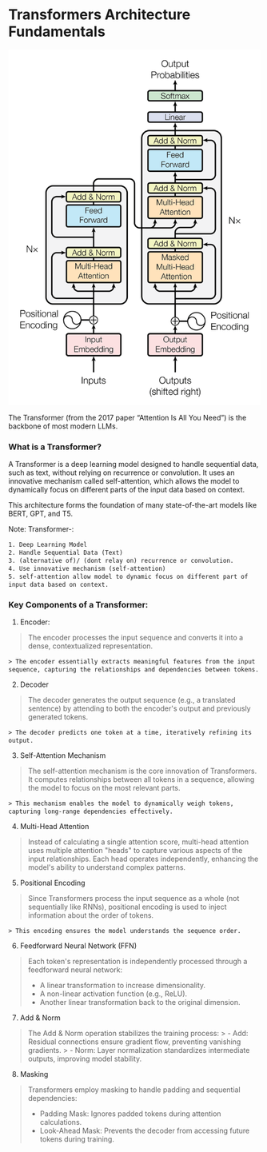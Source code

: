 # Transformers Architecture Fundamentals
![Transformers_Arch](attention_research_1.png)

The Transformer (from the 2017 paper “Attention Is All You Need”) is the backbone of most modern LLMs.
### What is a Transformer?

A Transformer is a deep learning model designed to handle sequential data, such as text, without relying on recurrence or convolution. It uses an innovative mechanism called self-attention, which allows the model to dynamically focus on different parts of the input data based on context.

This architecture forms the foundation of many state-of-the-art models like BERT, GPT, and T5.

Note:
Transformer-:

    1. Deep Learning Model
    2. Handle Sequential Data (Text)
    3. (alternative of)/ (dont relay on) recurrence or convolution.
    4. Use innovative mechanism (self-attention)
    5. self-attention allow model to dynamic focus on different part of input data based on context.


### Key Components of a Transformer:
1. Encoder:
> The encoder processes the input sequence and converts it into a dense, contextualized representation. 

    > The encoder essentially extracts meaningful features from the input sequence, capturing the relationships and dependencies between tokens.
    
2. Decoder
> The decoder generates the output sequence (e.g., a translated sentence) by attending to both the encoder's output and previously generated tokens.

    > The decoder predicts one token at a time, iteratively refining its output.

3. Self-Attention Mechanism
> The self-attention mechanism is the core innovation of Transformers. It computes relationships between all tokens in a sequence, allowing the model to focus on the most relevant parts.

    > This mechanism enables the model to dynamically weigh tokens, capturing long-range dependencies effectively.
    
4. Multi-Head Attention
> Instead of calculating a single attention score, multi-head attention uses multiple attention "heads" to capture various aspects of the input relationships. Each head operates independently, enhancing the model's ability to understand complex patterns.
    
5. Positional Encoding
> Since Transformers process the input sequence as a whole (not sequentially like RNNs), positional encoding is used to inject information about the order of tokens.

    > This encoding ensures the model understands the sequence order.
    
6. Feedforward Neural Network (FFN)
>   Each token's representation is independently processed through a feedforward neural network:
> - A linear transformation to increase dimensionality.
> - A non-linear activation function (e.g., ReLU).
> - Another linear transformation back to the original dimension.

7. Add & Norm
> The Add & Norm operation stabilizes the training process:
    > - Add: Residual connections ensure gradient flow, preventing vanishing gradients.
    > - Norm: Layer normalization standardizes intermediate outputs, improving model stability.

8. Masking
> Transformers employ masking to handle padding and sequential dependencies:
> - Padding Mask: Ignores padded tokens during attention calculations.
> - Look-Ahead Mask: Prevents the decoder from accessing future tokens during training.
